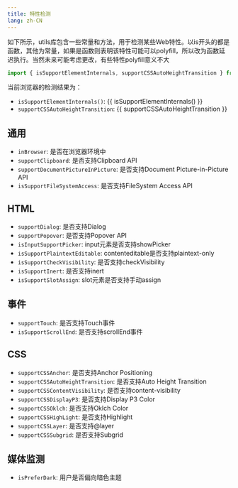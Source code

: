 ```yaml
---
title: 特性检测
lang: zh-CN
---
```


如下所示，utils库包含一些常量和方法，用于检测某些Web特性。以is开头的都是函数，其他为常量，如果是函数则表明该特性可能可以polyfill，所以改为函数延迟执行。当然未来可能考虑更改，有些特性polyfill意义不大

```ts
import { isSupportElementInternals, supportCSSAutoHeightTransition } from '@lun-web/utils';
```

当前浏览器的检测结果为：
- `isSupportElementInternals()`: {{ isSupportElementInternals() }}
- `supportCSSAutoHeightTransition`: {{ supportCSSAutoHeightTransition }}

## 通用

- `inBrowser`: 是否在浏览器环境中
- `supportClipboard`: 是否支持Clipboard API
- `supportDocumentPictureInPicture`: 是否支持Document Picture-in-Picture API
- `isSupportFileSystemAccess`: 是否支持FileSystem Access API

## HTML

- `supportDialog`: 是否支持Dialog
- `supportPopover`: 是否支持Popover API
- `isInputSupportPicker`: input元素是否支持showPicker
- `isSupportPlaintextEditable`: contenteditable是否支持plaintext-only
- `isSupportCheckVisibility`: 是否支持checkVisibility
- `isSupportInert`: 是否支持inert
- `isSupportSlotAssign`: slot元素是否支持手动assign

## 事件

- `supportTouch`: 是否支持Touch事件
- `isSupportScrollEnd`: 是否支持scrollEnd事件

## CSS

- `supportCSSAnchor`: 是否支持Anchor Positioning
- `supportCSSAutoHeightTransition`: 是否支持Auto Height Transition
- `supportCSSContentVisibility`: 是否支持content-visibility
- `supportCSSDisplayP3`: 是否支持Display P3 Color
- `supportCSSOklch`: 是否支持Oklch Color
- `supportCSSHighLight`: 是否支持Highlight
- `supportCSSLayer`: 是否支持@layer
- `supportCSSSubgrid`: 是否支持Subgrid

## 媒体监测

- `isPreferDark`: 用户是否偏向暗色主题

<script setup>
import { isSupportElementInternals, supportCSSAutoHeightTransition } from '@lun-web/utils';
</script>